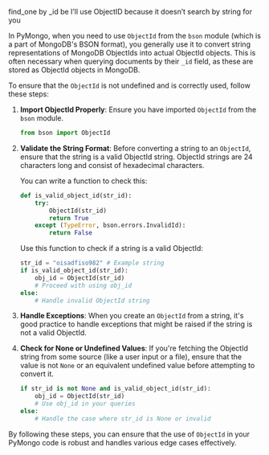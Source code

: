 
find_one by _id be I’ll use ObjectID because it doesn’t search by string for you

In PyMongo, when you need to use `ObjectId` from the `bson` module (which is a part of MongoDB's BSON format), you generally use it to convert string representations of MongoDB ObjectIds into actual ObjectId objects. This is often necessary when querying documents by their `_id` field, as these are stored as ObjectId objects in MongoDB.

To ensure that the `ObjectId` is not undefined and is correctly used, follow these steps:

1. **Import ObjectId Properly**: Ensure you have imported `ObjectId` from the `bson` module.

   ```python
   from bson import ObjectId
   ```

2. **Validate the String Format**: Before converting a string to an `ObjectId`, ensure that the string is a valid ObjectId string. ObjectId strings are 24 characters long and consist of hexadecimal characters.

   You can write a function to check this:

   ```python
   def is_valid_object_id(str_id):
       try:
           ObjectId(str_id)
           return True
       except (TypeError, bson.errors.InvalidId):
           return False
   ```

   Use this function to check if a string is a valid ObjectId:

   ```python
   str_id = "oisadfiso982" # Example string
   if is_valid_object_id(str_id):
       obj_id = ObjectId(str_id)
       # Proceed with using obj_id
   else:
       # Handle invalid ObjectId string
   ```

3. **Handle Exceptions**: When you create an `ObjectId` from a string, it's good practice to handle exceptions that might be raised if the string is not a valid ObjectId.

4. **Check for None or Undefined Values**: If you're fetching the ObjectId string from some source (like a user input or a file), ensure that the value is not `None` or an equivalent undefined value before attempting to convert it.

   ```python
   if str_id is not None and is_valid_object_id(str_id):
       obj_id = ObjectId(str_id)
       # Use obj_id in your queries
   else:
       # Handle the case where str_id is None or invalid
   ```

By following these steps, you can ensure that the use of `ObjectId` in your PyMongo code is robust and handles various edge cases effectively.

